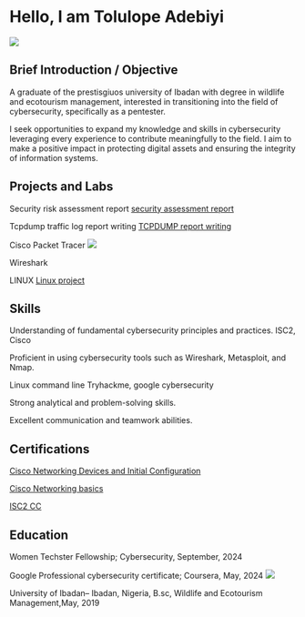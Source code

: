 # Hello, I am  Tolulope Adebiyi
<a href="https://linkedin.com/in/tolulope-adebiyi/"><img src="https://img.shields.io/badge/-LinkedIn-0072b1?&style=for-the-badge&logo=linkedin&logoColor=white" /></a>

## Brief Introduction / Objective

A graduate of the prestisgiuos university of Ibadan with degree in wildlife and ecotourism management, interested in transitioning into the field of cybersecurity, specifically as a pentester.

I seek opportunities to expand my knowledge and skills in cybersecurity leveraging every experience to contribute meaningfully to the field. I aim to make a positive impact in protecting digital assets and ensuring the integrity of information systems.


## Projects and Labs

Security risk assessment report    <a href="https://docs.google.com/document/d/1TWG3pZK1otwJ_idyQIiWj9k650ybQNdW2KBf9fpXEoQ/edit?resourcekey=0-oaxJNtm1ps4fqXw9hQ0VLA">security assessment report</a>

Tcpdump traffic log report writing  <a href="https://docs.google.com/document/d/1PQrDe9oaZH3BrhZDWgG-O07JAlMf7t4iOsIsf0HBGZg/edit
Vulnerability assessment testing with metasploit">TCPDUMP report writing<a/>

Cisco Packet Tracer
<img src="https://img.shields.io/badge/Cisco-%23049fd9?style=for-the-badge&logo=cisco&logoColor=white" />

Wireshark

LINUX  <a href="https://docs.google.com/document/d/1qp51NVPq6ICU3CcpQlsyc3mI-FcQEDS5f7CfSwks5y8/edit#heading=h.adnh333husy">Linux project</a>


## Skills

Understanding of fundamental cybersecurity principles and practices. ISC2, Cisco

Proficient in using cybersecurity tools such as Wireshark, Metasploit, and Nmap.

Linux command line  Tryhackme, google cybersecurity 

Strong analytical and problem-solving skills.

Excellent communication and teamwork abilities.


## Certifications
<a href="https://www.credly.com/badges/fff1e83b-dae4-4d5e-a469-3599b810ef51/public_url">Cisco Networking Devices and Initial Configuration<a/>

<a href="https://www.credly.com/badges/2c1367c1-3d88-4241-ac9a-3e6415b1b4bc/public_url">Cisco Networking basics<a/>

<a href="https://www.credly.com/badges/39292ef2-bbdc-4b98-9d2b-4f943bd6a3c6/public_url">ISC2 CC<a/>

## Education

Women Techster Fellowship; Cybersecurity, September, 2024
  
Google Professional cybersecurity certificate; Coursera, May, 2024   <img src="https://img.shields.io/badge/-Google-4285F4?&style=for-the-badge&logo=Google&logoColor=white" />

University of Ibadan– Ibadan, Nigeria, B.sc, Wildlife and Ecotourism Management,May, 2019





